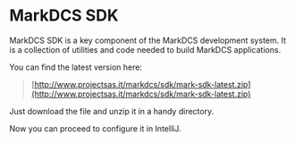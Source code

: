 # MarkDCS SDK

MarkDCS SDK is a key component of the MarkDCS development system. It is a collection of utilities and code needed to build MarkDCS applications.

You can find the latest version here:

> [http://www.projectsas.it/markdcs/sdk/mark-sdk-latest.zip](http://www.projectsas.it/markdcs/sdk/mark-sdk-latest.zip)

Just download the file and unzip it in a handy directory.

Now you can proceed to configure it in IntelliJ.

